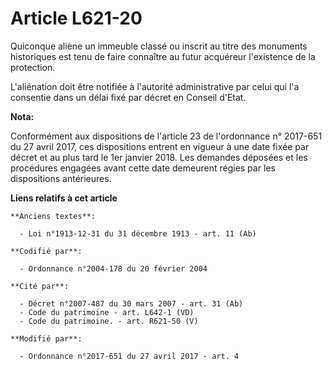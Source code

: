 # Article L621-20

Quiconque aliène un immeuble classé ou inscrit au titre des monuments historiques est tenu de faire connaître au futur
acquéreur l'existence de la protection.

L'aliénation doit être notifiée à l'autorité administrative par celui qui l'a consentie dans un délai fixé par décret en
Conseil d'Etat.

**Nota:**

Conformément aux dispositions de l'article 23 de l'ordonnance n° 2017-651 du 27 avril 2017, ces dispositions entrent en
vigueur à une date fixée par décret et au plus tard le 1er janvier 2018. Les demandes déposées et les procédures engagées
avant cette date demeurent régies par les dispositions antérieures.

**Liens relatifs à cet article**

	**Anciens textes**:

	  - Loi n°1913-12-31 du 31 décembre 1913 - art. 11 (Ab)

	**Codifié par**:

	  - Ordonnance n°2004-178 du 20 février 2004

	**Cité par**:

	  - Décret n°2007-487 du 30 mars 2007 - art. 31 (Ab)
	  - Code du patrimoine - art. L642-1 (VD)
	  - Code du patrimoine. - art. R621-50 (V)

	**Modifié par**:

	  - Ordonnance n°2017-651 du 27 avril 2017 - art. 4
